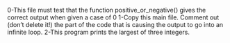 0-This file must test that the function positive_or_negative() gives the correct output when given a case of 0
1-Copy this main file. Comment out (don’t delete it!) the part of the code that is causing the output to go into an infinite loop.
2-This program prints the largest of three integers.
